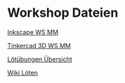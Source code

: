 # Workshop Dateien

[Inkscape WS MM](https://wiki.oberlab.de/projekte/makers-monday/Inkscape)

[Tinkercad 3D WS MM](https://wiki.oberlab.de/projekte/makers-monday/Tinkercad)

[Lötübungen Übersicht](http://frankyhub.de/tools/html/L_%C3%BCbersicht.html)

[Wiki Löten](https://github.com/frankyhub/Workshops/wiki/Platinen-Best%C3%BCcken-und-L%C3%B6ten)
